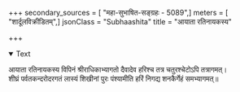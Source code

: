 +++
secondary_sources = [ "महा-सुभाषित-सङ्ग्रहः - 5089",]
meters = [ "शार्दूलविक्रीडितम्",]
jsonClass = "Subhaashita"
title = "आयाता रतिनायकस्य"

+++

<details open><summary>Text</summary>

आयाता रतिनायकस्य विपिनं श्रीराधिकाभ्यागतो दैवादेव हरिश्च तत्र चतुरश्चेटोऽपि तत्रागमत्।  
शीघ्रं पर्वतकन्दरोदरगतं लास्यं शिखीनां पुरः पंश्यामीति हरिं निगद्य शनकैर्गेहं समभ्यागमत्॥
</details>
